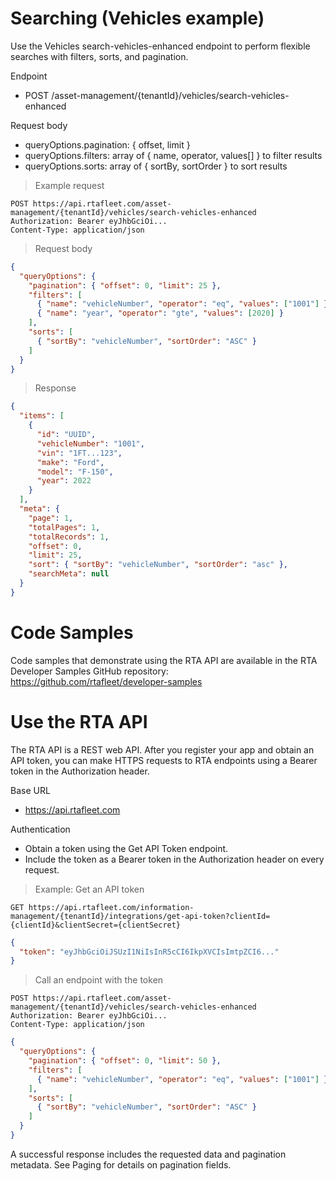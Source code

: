 # Searching (Vehicles example)

Use the Vehicles search-vehicles-enhanced endpoint to perform flexible searches with filters, sorts, and pagination.

Endpoint
- POST /asset-management/{tenantId}/vehicles/search-vehicles-enhanced

Request body
- queryOptions.pagination: { offset, limit }
- queryOptions.filters: array of { name, operator, values[] } to filter results
- queryOptions.sorts: array of { sortBy, sortOrder } to sort results

> Example request

```http
POST https://api.rtafleet.com/asset-management/{tenantId}/vehicles/search-vehicles-enhanced
Authorization: Bearer eyJhbGciOi...
Content-Type: application/json
```

> Request body

```json
{
  "queryOptions": {
    "pagination": { "offset": 0, "limit": 25 },
    "filters": [
      { "name": "vehicleNumber", "operator": "eq", "values": ["1001"] },
      { "name": "year", "operator": "gte", "values": [2020] }
    ],
    "sorts": [
      { "sortBy": "vehicleNumber", "sortOrder": "ASC" }
    ]
  }
}
```

> Response

```json
{
  "items": [
    {
      "id": "UUID",
      "vehicleNumber": "1001",
      "vin": "1FT...123",
      "make": "Ford",
      "model": "F-150",
      "year": 2022
    }
  ],
  "meta": {
    "page": 1,
    "totalPages": 1,
    "totalRecords": 1,
    "offset": 0,
    "limit": 25,
    "sort": { "sortBy": "vehicleNumber", "sortOrder": "asc" },
    "searchMeta": null
  }
}
```
# Code Samples

Code samples that demonstrate using the RTA API are available in the RTA Developer Samples GitHub repository:
https://github.com/rtafleet/developer-samples

# Use the RTA API

The RTA API is a REST web API. After you register your app and obtain an API token, you can make HTTPS requests to RTA endpoints using a Bearer token in the Authorization header.

Base URL
- https://api.rtafleet.com

Authentication
- Obtain a token using the Get API Token endpoint.
- Include the token as a Bearer token in the Authorization header on every request.

> Example: Get an API token

```http
GET https://api.rtafleet.com/information-management/{tenantId}/integrations/get-api-token?clientId={clientId}&clientSecret={clientSecret}
```

```json
{
  "token": "eyJhbGciOiJSUzI1NiIsInR5cCI6IkpXVCIsImtpZCI6..."
}
```

> Call an endpoint with the token

```http
POST https://api.rtafleet.com/asset-management/{tenantId}/vehicles/search-vehicles-enhanced
Authorization: Bearer eyJhbGciOi...
Content-Type: application/json
```

```json
{
  "queryOptions": {
    "pagination": { "offset": 0, "limit": 50 },
    "filters": [
      { "name": "vehicleNumber", "operator": "eq", "values": ["1001"] }
    ],
    "sorts": [
      { "sortBy": "vehicleNumber", "sortOrder": "ASC" }
    ]
  }
}
```

A successful response includes the requested data and pagination metadata. See Paging for details on pagination fields.

